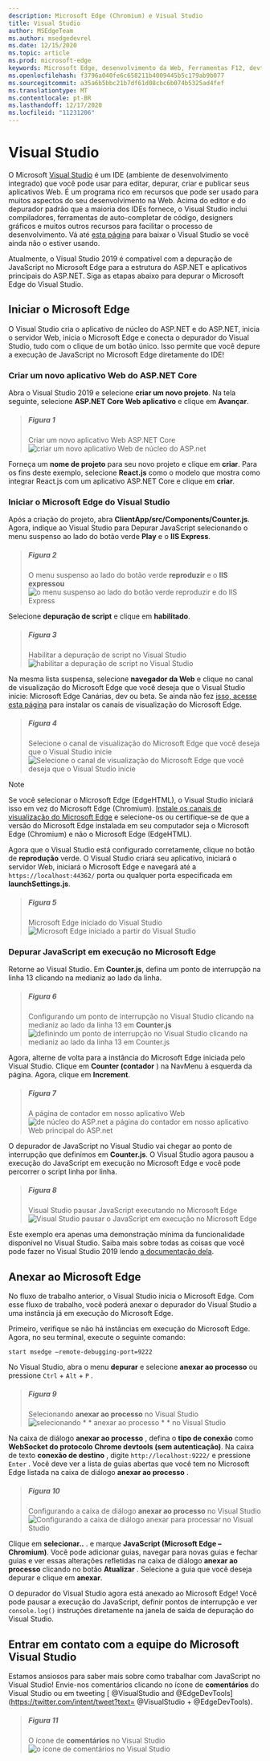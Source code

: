```yaml
---
description: Microsoft Edge (Chromium) e Visual Studio
title: Visual Studio
author: MSEdgeTeam
ms.author: msedgedevrel
ms.date: 12/15/2020
ms.topic: article
ms.prod: microsoft-edge
keywords: Microsoft Edge, desenvolvimento da Web, Ferramentas F12, devtools, vs, Visual Studio, depurador
ms.openlocfilehash: f3796a040fe6c658211b4009445b5c179ab9b077
ms.sourcegitcommit: a35a6b5bbc21b7df61d08cbc6b074b5325ad4fef
ms.translationtype: MT
ms.contentlocale: pt-BR
ms.lasthandoff: 12/17/2020
ms.locfileid: "11231206"
---
```

# Visual Studio

O Microsoft [Visual Studio](https://visualstudio.microsoft.com/vs/) é um IDE (ambiente de desenvolvimento integrado) que você pode usar para editar, depurar, criar e publicar seus aplicativos Web. É um programa rico em recursos que pode ser usado para muitos aspectos do seu desenvolvimento na Web. Acima do editor e do depurador padrão que a maioria dos IDEs fornece, o Visual Studio inclui compiladores, ferramentas de auto-completar de código, designers gráficos e muitos outros recursos para facilitar o processo de desenvolvimento. Vá até [esta página](https://visualstudio.microsoft.com/downloads/) para baixar o Visual Studio se você ainda não o estiver usando.

Atualmente, o Visual Studio 2019 é compatível com a depuração de JavaScript no Microsoft Edge para a estrutura do ASP\.NET e aplicativos principais do ASP\.NET. Siga as etapas abaixo para depurar o Microsoft Edge do Visual Studio.

## Iniciar o Microsoft Edge
O Visual Studio cria o aplicativo de núcleo do ASP\.NET e do ASP\.NET, inicia o servidor Web, inicia o Microsoft Edge e conecta o depurador do Visual Studio, tudo com o clique de um botão único. Isso permite que você depure a execução de JavaScript no Microsoft Edge diretamente do IDE!

### Criar um novo aplicativo Web do ASP.NET Core

Abra o Visual Studio 2019 e selecione **criar um novo projeto**. Na tela seguinte, selecione **ASP\.NET Core Web aplicativo** e clique em **Avançar**.

> ##### Figura 1  
> Criar um novo aplicativo Web ASP.NET Core ![ criar um novo aplicativo Web de núcleo do ASP.net](./media/create-new-project.png)  

Forneça um **nome de projeto** para seu novo projeto e clique em **criar**. Para os fins deste exemplo, selecione **React.js** como o modelo que mostra como integrar React.js com um aplicativo ASP.NET Core e clique em **criar**.

### Iniciar o Microsoft Edge do Visual Studio

Após a criação do projeto, abra **ClientApp/src/Components/Counter.js**. Agora, indique ao Visual Studio para Depurar JavaScript selecionando o menu suspenso ao lado do botão verde **Play** e o **IIS Express**. 

> ##### Figura 2  
> O menu suspenso ao lado do botão verde **reproduzir** e o **IIS expressou** 
> ![ o menu suspenso ao lado do botão verde reproduzir e do IIS Express](./media/vs-dropdown.png)  

Selecione **depuração de script** e clique em **habilitado**.

> ##### Figura 3  
> Habilitar a depuração de script no Visual Studio ![ habilitar a depuração de script no Visual Studio](./media/enable-script-debugging.png)  

Na mesma lista suspensa, selecione **navegador da Web** e clique no canal de visualização do Microsoft Edge que você deseja que o Visual Studio inicie: Microsoft Edge Canárias, dev ou beta. Se ainda não fez [isso, acesse esta página](https://www.microsoftedgeinsider.com/download) para instalar os canais de visualização do Microsoft Edge.

> ##### Figura 4  
> Selecione o canal de visualização do Microsoft Edge que você deseja que o Visual Studio inicie ![ Selecione o canal de visualização do Microsoft Edge que você deseja que o Visual Studio inicie](./media/set-web-browser.png)  

> [!NOTE]
> Se você selecionar o Microsoft Edge (EdgeHTML), o Visual Studio iniciará isso em vez do Microsoft Edge (Chromium). [Instale os canais de visualização do Microsoft Edge](https://www.microsoftedgeinsider.com/download) e selecione-os ou certifique-se de que a versão do Microsoft Edge instalada em seu computador seja o Microsoft Edge (Chromium) e não o Microsoft Edge (EdgeHTML).

Agora que o Visual Studio está configurado corretamente, clique no botão de **reprodução** verde. O Visual Studio criará seu aplicativo, iniciará o servidor Web, iniciará o Microsoft Edge e navegará até a `https://localhost:44362/` porta ou qualquer porta especificada em **launchSettings.js**.

> ##### Figura 5  
> Microsoft Edge iniciado do Visual Studio ![ Microsoft Edge iniciado a partir do Visual Studio](./media/edge-launch.png)  

### Depurar JavaScript em execução no Microsoft Edge

Retorne ao Visual Studio. Em **Counter.js**, defina um ponto de interrupção na linha 13 clicando na medianiz ao lado da linha.

> ##### Figura 6
> Configurando um ponto de interrupção no Visual Studio clicando na medianiz ao lado da linha 13 em **Counter.js** 
> ![ definindo um ponto de interrupção no Visual Studio clicando na medianiz ao lado da linha 13 em Counter.js](./media/set-breakpoint.png)  

Agora, alterne de volta para a instância do Microsoft Edge iniciada pelo Visual Studio. Clique em **Counter (contador** ) na NavMenu à esquerda da página. Agora, clique em **Increment**.

> ##### Figura 7
> A página de contador em nosso aplicativo Web ![ de núcleo do ASP.net a página do contador em nosso aplicativo Web principal do ASP.net](./media/edge-counter.png)  

O depurador de JavaScript no Visual Studio vai chegar ao ponto de interrupção que definimos em **Counter.js**. O Visual Studio agora pausou a execução do JavaScript em execução no Microsoft Edge e você pode percorrer o script linha por linha.

> ##### Figura 8
> Visual Studio pausar JavaScript executando no Microsoft Edge ![ Visual Studio pausar o JavaScript em execução no Microsoft Edge](./media/hit-breakpoint.png)  

Este exemplo era apenas uma demonstração mínima da funcionalidade disponível no Visual Studio. Saiba mais sobre todas as coisas que você pode fazer no Visual Studio 2019 lendo [a documentação dela](/visualstudio/windows/?view=vs-2019&preserve-view=true).

## Anexar ao Microsoft Edge
No fluxo de trabalho anterior, o Visual Studio inicia o Microsoft Edge. Com esse fluxo de trabalho, você poderá anexar o depurador do Visual Studio a uma instância já em execução do Microsoft Edge. 

Primeiro, verifique se não há instâncias em execução do Microsoft Edge. Agora, no seu terminal, execute o seguinte comando:

```console
start msedge –remote-debugging-port=9222
```

No Visual Studio, abra o menu **depurar** e selecione **anexar ao processo** ou pressione `Ctrl`  +  `Alt`  +  `P` .

> ##### Figura 9
> Selecionando **anexar ao processo** no Visual Studio ![ selecionando * * anexar ao processo * * no Visual Studio](./media/attach-to-process.png)  

Na caixa de diálogo **anexar ao processo** , defina o **tipo de conexão** como **WebSocket do protocolo Chrome devtools (sem autenticação)**. Na caixa de texto **conexão de destino** , digite `http://localhost:9222/` e pressione `Enter` . Você deve ver a lista de guias abertas que você tem no Microsoft Edge listada na caixa de diálogo **anexar ao processo** .

> ##### Figura 10
> Configurando a caixa de diálogo **anexar ao processo** no Visual Studio ![ Configurando a caixa de diálogo anexar para processar no Visual Studio](./media/attach-to-process-dialog.png)  

Clique em **selecionar..** . e marque **JavaScript (Microsoft Edge – Chromium)**. Você pode adicionar guias, navegar para novas guias e fechar guias e ver essas alterações refletidas na caixa de diálogo **anexar ao processo** clicando no botão **Atualizar** . Selecione a guia que você deseja depurar e clique em **anexar**.

O depurador do Visual Studio agora está anexado ao Microsoft Edge! Você pode pausar a execução do JavaScript, definir pontos de interrupção e ver `console.log()` instruções diretamente na janela de saída de depuração do Visual Studio.

## Entrar em contato com a equipe do Microsoft Visual Studio  

Estamos ansiosos para saber mais sobre como trabalhar com JavaScript no Visual Studio!  Envie-nos comentários clicando no ícone de **comentários** do Visual Studio ou em tweeting [ @VisualStudio and @EdgeDevTools](https://twitter.com/intent/tweet?text= @VisualStudio + @EdgeDevTools).  

> ##### Figura 11
> O ícone de **comentários** no Visual Studio ![ o ícone de comentários no Visual Studio](./media/feedback-icon.png)  
